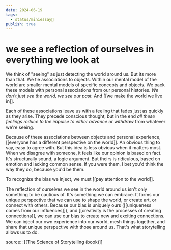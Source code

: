 ```yaml
---
date: 2024-06-19
tags:
  - status/miniessay📓
publish: true
---
```

# we see a reflection of ourselves in everything we look at


We think of "seeing" as just detecting the world around us. But its more than that. We tie associations to objects. Within our mental model of the world are smaller mental models of specific concepts and objects. We pack these models with personal associations from our personal histories. *We don't just see the world, we see our past.* And [[we make the world we live in]].

Each of these associations leave us with a feeling that fades just as quickly as they arise. They precede conscious thought, but in the end *all these feelings reduce to the impulse to either advance or withdraw* from whatever we're seeing.

Because of these associations between objects and personal experience, [[everyone has a different perspective on the world]]. An obvious thing to say, easy to agree with. But this idea is less obvious when it matters most. When we disagree with someone, it feels like our opinion is based on fact. It's structurally sound, a logic argument. But theirs is ridiculous, based on emotion and lacking common sense. If you were them, I bet you'd think the way they do, because you'd be them. 

To recognize the bias we inject, we must [[pay attention to the world]]. 

The reflection of ourselves we see in the world around us isn't only something to be cautious of. It's something we can embrace. It forms our unique perspective that we can use to shape the world, or create art, or connect with others. Because our bias is uniquely ours ([[uniqueness comes from our influences]]), and [[creativity is the processes of creating connections]], we can use our bias to create new and exciting connections. We can inject our own experience into our world, mesh things together, and share that unique perspective with those around us. That's what storytelling allows us to do. 






source:: [[The Science of Storytelling (book)]]